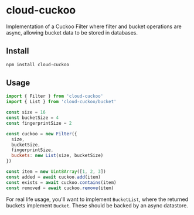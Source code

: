 # cloud-cuckoo

Implementation of a Cuckoo Filter where filter and bucket operations are async, allowing bucket data to be stored in databases.

## Install

```sh
npm install cloud-cuckoo
```

## Usage

```js
import { Filter } from 'cloud-cuckoo'
import { List } from 'cloud-cuckoo/bucket'

const size = 16
const bucketSize = 4
const fingerprintSize = 2

const cuckoo = new Filter({
  size,
  bucketSize,
  fingerprintSize,
  buckets: new List(size, bucketSize)
})

const item = new Uint8Array([1, 2, 3])
const added = await cuckoo.add(item)
const exists = await cuckoo.contains(item)
const removed = await cuckoo.remove(item)
```

For real life usage, you'll want to implement `BucketList`, where the returned buckets implement `Bucket`. These should be backed by an async datastore.
